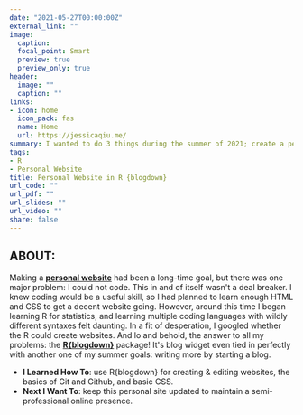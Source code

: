 ```yaml
---
date: "2021-05-27T00:00:00Z"
external_link: ""
image:
  caption: 
  focal_point: Smart
  preview: true
  preview_only: true
header:
  image: ""
  caption: ""
links:
- icon: home
  icon_pack: fas
  name: Home
  url: https://jessicaqiu.me/
summary: I wanted to do 3 things during the summer of 2021; create a personal site, learn R, and begin a blog. This checked all the boxes! 
tags:
- R
- Personal Website
title: Personal Website in R {blogdown}
url_code: ""
url_pdf: ""
url_slides: ""
url_video: ""
share: false
---
```


## ABOUT:

Making a **[personal website](https://jessicaqiu.me/)** had been a long-time goal, but there was one major problem: I could not code. This in and of itself wasn't a deal breaker. I knew coding would be a useful skill, so I had planned to learn enough HTML and CSS to get a decent website going. However, around this time I began learning R for statistics, and learning multiple coding languages with wildly different syntaxes felt daunting. In a fit of desperation, I googled whether the R could create websites. And lo and behold, the answer to all my problems: the **[R{blogdown}](https://github.com/rstudio/blogdown)** package! It's blog widget even tied in perfectly with another one of my summer goals: writing more by starting a blog.

- **I Learned How To**: use R{blogdown} for creating & editing websites, the basics of Git and Github, and basic CSS.
- **Next I Want To**: keep this personal site updated to maintain a semi-professional online presence. 
<br/><br/>
